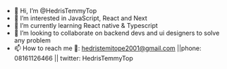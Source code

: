 - 👋 Hi, I’m @HedrisTemmyTop
- 👀 I’m interested in JavaScript, React and Next
-  🌱 I’m currently learning React native & Typescript
- 💞️ I’m looking to collaborate on backend devs and ui designers to solve any problem
- 📫 How to reach me 📧: hedristemitope2001@gmail.com ||phone: 08161126466 || twitter: HedrisTemmyTop

<!---
HedrisTemmyTop/HedrisTemmyTop is a ✨ special ✨ repository because its `README.md` (this file) appears on your GitHub profile.
You can click the Preview link to take a look at your changes.
--->
